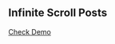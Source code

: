 ## Infinite Scroll Posts

[Check Demo](https://wwdbsh.github.io/Vanilla_JS_Projects/Infinite_Scroll_Posts/)
